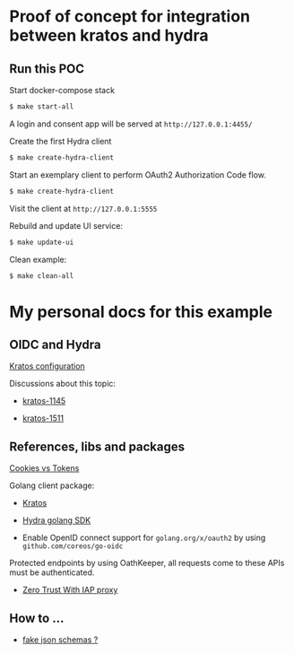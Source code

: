 # Proof of concept for integration between kratos and hydra

## Run this POC

Start docker-compose stack
```bash
$ make start-all
```

A login and consent app will be served at `http://127.0.0.1:4455/`

Create the first Hydra client
```bash
$ make create-hydra-client
```

Start an exemplary client to perform OAuth2 Authorization Code flow.
```bash
$ make create-hydra-client
```
Visit the client at `http://127.0.0.1:5555`

Rebuild and update UI service:
```bash
$ make update-ui
```

Clean example:
```bash
$ make clean-all
```

# My personal docs for this example

## OIDC and Hydra

[Kratos configuration](https://www.ory.sh/kratos/docs/concepts/credentials/openid-connect-oidc-oauth2/#configuration)

Discussions about this topic:

- [kratos-1145](https://github.com/ory/kratos/discussions/1145)

- [kratos-1511](https://github.com/ory/kratos/discussions/1511)

## References, libs and packages

[Cookies vs Tokens](https://dzone.com/articles/cookies-vs-tokens-the-definitive-guide)

Golang client package:

- [Kratos](https://pkg.go.dev/github.com/ory/kratos-client-go)

- [Hydra golang SDK](https://www.ory.sh/hydra/docs/sdk/go/)

- Enable OpenID connect support for `golang.org/x/oauth2` by using `github.com/coreos/go-oidc`

Protected endpoints by using OathKeeper, all requests come to these APIs must be authenticated.

- [Zero Trust With IAP proxy](https://www.ory.sh/kratos/docs/guides/zero-trust-iap-proxy-identity-access-proxy/)

## How to ...

- [fake json schemas ?](https://json-schema-faker.js.org/)

